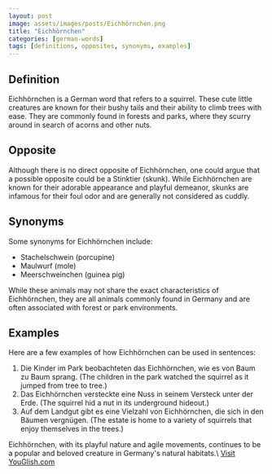 ```yaml
---
layout: post
image: assets/images/posts/Eichhörnchen.png
title: "Eichhörnchen"
categories: [german-words]
tags: [definitions, opposites, synonyms, examples]
---
```


## Definition
Eichhörnchen is a German word that refers to a squirrel. These cute little creatures are known for their bushy tails and their ability to climb trees with ease. They are commonly found in forests and parks, where they scurry around in search of acorns and other nuts.

## Opposite
Although there is no direct opposite of Eichhörnchen, one could argue that a possible opposite could be a Stinktier (skunk). While Eichhörnchen are known for their adorable appearance and playful demeanor, skunks are infamous for their foul odor and are generally not considered as cuddly.

## Synonyms
Some synonyms for Eichhörnchen include:

- Stachelschwein (porcupine)
- Maulwurf (mole)
- Meerschweinchen (guinea pig)

While these animals may not share the exact characteristics of Eichhörnchen, they are all animals commonly found in Germany and are often associated with forest or park environments.

## Examples
Here are a few examples of how Eichhörnchen can be used in sentences:

1. Die Kinder im Park beobachteten das Eichhörnchen, wie es von Baum zu Baum sprang. (The children in the park watched the squirrel as it jumped from tree to tree.)
2. Das Eichhörnchen versteckte eine Nuss in seinem Versteck unter der Erde. (The squirrel hid a nut in its underground hideout.)
3. Auf dem Landgut gibt es eine Vielzahl von Eichhörnchen, die sich in den Bäumen vergnügen. (The estate is home to a variety of squirrels that enjoy themselves in the trees.)

Eichhörnchen, with its playful nature and agile movements, continues to be a popular and beloved creature in Germany's natural habitats.\ <a id="yg-widget-0" class="youglish-widget" data-query="Eichhörnchen" data-lang="german" data-components="8412" data-auto-start="0" data-bkg-color="theme_light" data-title="How%20to%20pronounce%20Eichhörnchen%20in%20German"  rel="nofollow" href="https://youglish.com">Visit YouGlish.com</a><script async src="https://youglish.com/public/emb/widget.js" charset="utf-8"></script>